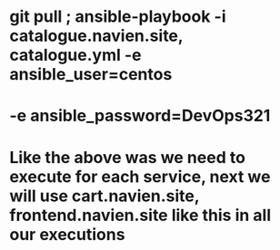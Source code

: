 # git pull ; ansible-playbook -i catalogue.navien.site, catalogue.yml -e ansible_user=centos
# -e ansible_password=DevOps321

# Like the above was we need to execute for each service, next we will use cart.navien.site, frontend.navien.site like this in all our executions
